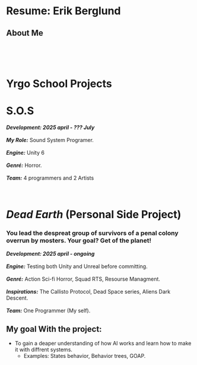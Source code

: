 # Resume: Erik Berglund
## About Me
</br>
</br>
</br>

# Yrgo School Projects
# S.O.S
_**Development: 2025 april - ??? July**_
</br>
</br>
_**My Role:**_ Sound System Programer.
</br>
</br>
_**Engine:**_ Unity 6
</br>
</br>
_**Genré:**_ Horror.
</br>
</br>
_**Team:**_ 4 programmers and 2 Artists
</br>
</br>
</br>

# *Dead Earth* (Personal Side Project)
### You lead the despreat group of survivors of a penal colony overrun by mosters. Your goal? Get of the planet!

_**Development: 2025 april - ongoing**_
</br>
</br>
_**Engine:**_ Testing both Unity and Unreal before committing.
</br>
</br>
_**Genré:**_ Action Sci-fi Horror, Squad RTS, Resourse Managment.
</br>
</br>
_**Inspirations:**_ The Callisto Protocol, Dead Space series, Aliens Dark Descent.
</br>
</br>
_**Team:**_ One Programmer (My self).
## My goal With the project:
- To gain a deaper understanding of how AI works and learn how to make it with diffrent systems. 
  - Examples: States behavior, Behavior trees, GOAP.
</br>
</br>
</br>
